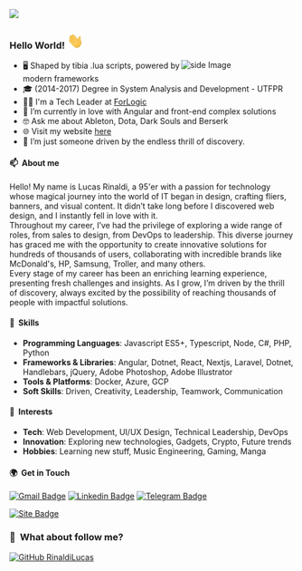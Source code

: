 ![](https://komarev.com/ghpvc/?username=rinaldilucas&color=006bed)

### Hello World! <img src="./assets/waving-hand.gif" width="29px">

<img src="https://media1.giphy.com/media/jaHx2CoUG7L8y3SDn9/giphy.gif?cid=ecf05e47d137f7339c00f8e1b7afaa1f8ed8d958b4d0aa6e&rid=giphy.gif" alt="side Image" align="right" width="200" height="auto" />
  
  - 🖥️ Shaped by tibia .lua scripts, powered by modern frameworks
  - 🎓 (2014-2017) Degree in System Analysis and Development - UTFPR
  - 👨‍💻 I'm a Tech Leader at [ForLogic](https://forlogic.net)
  - 🔧 I’m currently in love with Angular and front-end complex solutions
  - 🤓 Ask me about Ableton, Dota, Dark Souls and Berserk
  - 🌐 Visit my website <a target="_blank" href="https://www.rinaldilucas.com">here</a>
  - 🚀 I’m just someone driven by the endless thrill of discovery.

#### 📫 &nbsp;About me

Hello! My name is Lucas Rinaldi, a 95'er with a passion for technology whose magical journey into the world of IT began in design, crafting fliers, banners, and visual content. It didn’t take long before I discovered web design, and I instantly fell in love with it.<br>
Throughout my career, I’ve had the privilege of exploring a wide range of roles, from sales to design, from DevOps to leadership. This diverse journey has graced me with the opportunity to create innovative solutions for hundreds of thousands of users, collaborating with incredible brands like McDonald's, HP, Samsung, Troller, and many others.<br>
Every stage of my career has been an enriching learning experience, presenting fresh challenges and insights. As I grow, I’m driven by the thrill of discovery, always excited by the possibility of reaching thousands of people with impactful solutions.

#### 🧠 &nbsp;Skills

- **Programming Languages**: Javascript ES5+, Typescript, Node, C#, PHP, Python
- **Frameworks & Libraries**: Angular, Dotnet, React, Nextjs, Laravel, Dotnet, Handlebars, jQuery, Adobe Photoshop, Adobe Illustrator
- **Tools & Platforms**: Docker, Azure, GCP
- **Soft Skills**: Driven, Creativity, Leadership, Teamwork, Communication

#### 📒 &nbsp;Interests

- **Tech**: Web Development, UI/UX Design, Technical Leadership, DevOps
- **Innovation**: Exploring new technologies, Gadgets, Crypto, Future trends
- **Hobbies**: Learning new stuff, Music Engineering, Gaming, Manga

#### 🌍 &nbsp;Get in Touch

[![Gmail Badge](https://img.shields.io/badge/-Gmail-c14438?style=flat-square&logo=Gmail&logoColor=white&link=mailto:lucasreinaldi@gmail.com)](mailto:lucasreinaldi@gmail.com)
[![Linkedin Badge](https://img.shields.io/badge/-LinkedIn-blue?style=flat-square&logo=Linkedin&logoColor=white&link=https://www.linkedin.com/in/rinaldilucas/)](https://www.linkedin.com/in/rinaldilucas/)
[![Telegram Badge](https://img.shields.io/badge/-Telegram-1ca0f1?style=flat-square&labelColor=1ca0f1&logo=telegram&logoColor=white&link=https://t.me/rinaldilucas)](https://t.me/rinaldilucas)

[![Site Badge](https://img.shields.io/badge/-https://rinaldilucas.com-006bed?style=flat-square&logo=website&logoColor=white&link=https://rinaldilucas.com)](https://rinaldilucas.com)

<h3> 👀 &nbsp;What about follow me? </h3>

[![GitHub RinaldiLucas](https://img.shields.io/github/followers/rinaldilucas?label=follow&style=social)](https://github.com/rinaldilucas)
